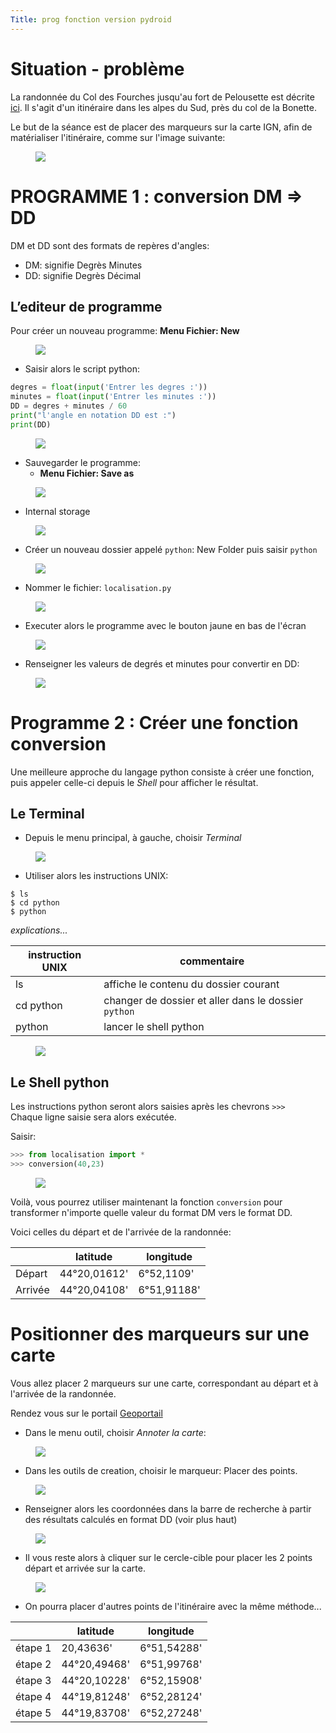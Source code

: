 ```yaml
---
Title: prog fonction version pydroid
---
```


# Situation - problème
La randonnée du Col des Fourches jusqu'au fort de Pelousette est décrite [ici](https://www.visorando.com/randonnee-fortins-de-pelousette-et-du-mont-des-fou/). Il s'agit d'un itinéraire dans les alpes du Sud, près du col de la Bonette.

Le but de la séance est de placer des marqueurs sur la carte IGN, afin de matérialiser l'itinéraire, comme sur l'image suivante:

<figure>
  <img src="../images/map5.png">
</figure>

# PROGRAMME 1 : conversion DM => DD
DM et DD sont des formats de repères d'angles:

* DM: signifie Degrès Minutes
* DD: signifie Degrès Décimal

## L’editeur de programme
Pour créer un nouveau programme: **Menu Fichier: New** 

<figure>
  <img src="../images_android/android1.png">
</figure>

* Saisir alors le script python:

```python
degres = float(input('Entrer les degres :'))
minutes = float(input('Entrer les minutes :'))
DD = degres + minutes / 60
print("l'angle en notation DD est :")
print(DD)
```
<figure>
  <img src="../images_android/android8.png">
</figure>

* Sauvegarder le programme: 
  * **Menu Fichier: Save as**

<figure>
  <img src="../images_android/android2.png">
</figure>

  * Internal storage

<figure>
  <img src="../images_android/android3.png">
</figure>

  * Créer un nouveau dossier appelé `python`: New Folder puis saisir `python`

<figure>
  <img src="../images_android/android4.png">
</figure>

  * Nommer le fichier: `localisation.py` 

<figure>
  <img src="../images_android/android7.png">
</figure>

* Executer alors le programme avec le bouton jaune en bas de l'écran

<figure>
  <img src="../images_android/android13.png">
</figure>

* Renseigner les valeurs de degrés et minutes pour convertir en DD:

<figure>
  <img src="../images_android/android9.png">
</figure>

# Programme 2 : Créer une fonction **conversion**
Une meilleure approche du langage python consiste à créer une fonction, puis appeler celle-ci depuis le *Shell* pour afficher le résultat.


## Le Terminal
* Depuis le menu principal, à gauche, choisir *Terminal* 

<figure>
  <img src="../images_android/android5.png">
</figure>


* Utiliser alors les instructions UNIX:

```
$ ls
$ cd python
$ python
```

*explications...* 

| instruction UNIX | commentaire |
|--- |--- |
| ls | affiche le contenu du dossier courant |
| cd python | changer de dossier et aller dans le dossier `python` |
| python | lancer le shell python |


<figure>
  <img src="../images_android/android11.png">
</figure>

## Le Shell python
Les instructions python seront alors saisies après les chevrons `>>>` `
`
Chaque ligne saisie sera alors exécutée.

Saisir:

```python
>>> from localisation import *
>>> conversion(40,23)
```

<figure>
  <img src="../images_android/android12.png">
</figure>

Voilà, vous pourrez utiliser maintenant la fonction `conversion` pour transformer n'importe quelle valeur du format DM vers le format DD. 

Voici celles du départ et de l'arrivée de la randonnée:

| | latitude | longitude |
|--- |--- |--- |
| Départ | 44°20,01612' | 6°52,1109' |
| Arrivée | 44°20,04108'| 6°51,91188' |


# Positionner des marqueurs sur une carte

Vous allez placer 2 marqueurs sur une carte, correspondant au départ et à l'arrivée de la randonnée.

Rendez vous sur le portail <a href="https://www.geoportail.gouv.fr/carte" target=_blank>Geoportail</a>

* Dans le menu outil, choisir *Annoter la carte*:

<figure>
  <img src="../images/map1.png">
</figure>

* Dans les outils de creation, choisir le marqueur: Placer des points.

<figure>
  <img src="../images/map2.png">
</figure>

* Renseigner alors les coordonnées dans la barre de recherche à partir des résultats calculés en format DD (voir plus haut)

<figure>
  <img src="../images/map3.png">
</figure>

* Il vous reste alors à cliquer sur le cercle-cible pour placer les 2 points départ et arrivée sur la carte.

<figure>
  <img src="../images/map4.png">
</figure>

* On pourra placer d'autres points de l'itinéraire avec la même méthode...

| | latitude | longitude |
|--- |--- |--- |
| étape 1 | 20,43636' | 6°51,54288' |
| étape 2 | 44°20,49468'| 6°51,99768' |
| étape 3 | 44°20,10228'| 6°52,15908' |
| étape 4 | 44°19,81248'| 6°52,28124' |
| étape 5 | 44°19,83708'| 6°52,27248' |





